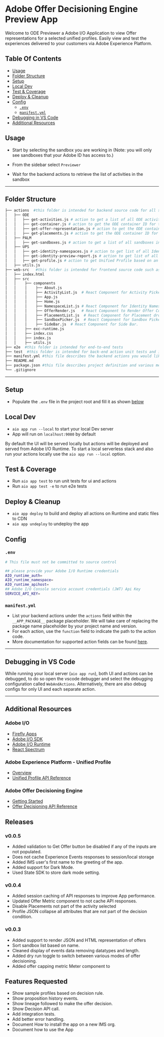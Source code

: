 # Adobe Offer Decisioning Engine Preview App

Welcome to ODE Previewer a Adobe I/O Application to view Offer representations for a selected unified profiles. Easily view and test the experiences delivered to your customers via Adobe Experience Platform.

## Table Of Contents

- [Usage](#usage)
- [Folder Structure](#folder-structure)
- [Setup](#setup)
- [Local Dev](#local-dev)
- [Test & Coverage](#test---coverage)
- [Deploy & Cleanup](#deploy---cleanup)
- [Config](#config)
  - [`.env`](#-env-)
  - [`manifest.yml`](#-manifestyml-)
- [Debugging in VS Code](#debugging-in-vs-code)
- [Additional Resources](#additional-resources)

## Usage

- Start by selecting the sandbox you are working in (Note: you will only see sandboxes that your Adobe ID has access to.)

- From the sidebar select `Previewer`

- Wait for the backend actions to retrieve the list of activities in the sandbox

---

## Folder Structure

```bash
├── actions  #this folder is intended for backend source code for all serverless actions
│   ├── ODE
│   │   ├── get-activities.js # action to get a list of all ODE activities in the AEP instance
│   │   ├── get-container.js # action to get the ODE container ID for the sandbox selected.
│   │   ├── get-offer-representation.js # action to get the ODE container ID for the sandbox selected.
│   │   ├── get-placements.js # action to get the ODE container ID for the sandbox selected.
│   ├── PALM
│   │   ├── get-sandboxes.js # action to get a list of all sandboxes in the AEP instance
│   ├── UPS
│   │   ├── get-identity-namespaces.js # action to get list of all Identity Namespaces.
│   │   ├── get-identity-preview-report.js # action to get list of all populated Identity Namespaces.
│   │   ├── get-profile.js # action to get Unified Profile based on an entity value lookup.
│   ├── utils.js
├── web-src   #this folder is intended for frontend source code such as html templates, react components, JS, CSS
│   ├── index.html
│   ├── src
│   │    ├── components
│   │    │    ├── About.js
│   │    │    ├── ActivityList.js  # React Component for Activity Picker.
│   │    │    ├── App.js
│   │    │    ├── Home.js
│   │    │    ├── NamespaceList.js # React Component for Identity Namespace drop down.
│   │    │    ├── OfferRender.js   # React Component to Render Offer Content.
│   │    │    ├── PlacementList.js  # React Component for Placement drop down.
│   │    │    ├── SandboxPicker.js  # React Component for Sandbox Picker Ribbon.
│   │    │    ├── SideBar.js  # React Component for Side Bar.
│   │    ├── exc-runtime.js
│   │    ├── index.css
│   │    ├── index.js
│   │    ├── utils.js
├── e2e  #this folder is intended for end-to-end tests
├── test  #this folder is intended for back-end action unit tests and integration tests
├── manifest.yml #this file describes the backend actions you would like to deploy or to redeploy
├── README.md
├── package.json #this file describes project definition and various metadata relevant to the project.
└── .gitignore
```

---

## Setup

- Populate the `.env` file in the project root and fill it as shown [below](#env)

## Local Dev

- `aio app run --local` to start your local Dev server
- App will run on `localhost:9080` by default

By default the UI will be served locally but actions will be deployed and served from Adobe I/O Runtime. To start a
local serverless stack and also run your actions locally use the `aio app run --local` option.

## Test & Coverage

- Run `aio app test` to run unit tests for ui and actions
- Run `aio app test -e` to run e2e tests

## Deploy & Cleanup

- `aio app deploy` to build and deploy all actions on Runtime and static files to CDN
- `aio app undeploy` to undeploy the app

## Config

### `.env`

```bash
# This file must not be committed to source control

## please provide your Adobe I/O Runtime credentials
AIO_runtime_auth=
AIO_runtime_namespace=
AIO_runtime_apihost=
## Adobe I/O Console service account credentials (JWT) Api Key
SERVICE_API_KEY=
```

### `manifest.yml`

- List your backend actions under the `actions` field within the `__APP_PACKAGE__`
  package placeholder. We will take care of replacing the package name placeholder
  by your project name and version.
- For each action, use the `function` field to indicate the path to the action
  code.
- More documentation for supported action fields can be found
  [here](https://github.com/apache/incubator-openwhisk-wskdeploy/blob/master/specification/html/spec_actions.md#actions).

---

## Debugging in VS Code

While running your local server (`aio app run`), both UI and actions can be debugged, to do so open the vscode debugger
and select the debugging configuration called `WebAndActions`.
Alternatively, there are also debug configs for only UI and each separate action.

---

## Additional Resources

### Adobe I/O

- [Firefly Apps](https://github.com/AdobeDocs/project-firefly/blob/master/README.md#project-firefly-developer-guide)
- [Adobe I/O SDK](https://github.com/adobe/aio-sdk#adobeaio-sdk)
- [Adobe I/O Runtime](https://adobedocs.github.io/adobeio-runtime/)
- [React Spectrum](https://react-spectrum.adobe.com/react-spectrum/index.html)

### Adobe Experience Platform - Unified Profile

- [Overview](https://experienceleague.adobe.com/docs/experience-platform/profile/home.html?lang=en)
- [Unified Profile API Reference](https://experienceleague.adobe.com/docs/experience-platform/profile/home.html?lang=en#api)

### Adobe Offer Decisioning Engine

- [Getting Started](https://experienceleague.adobe.com/docs/offer-decisioning/using/get-started/starting-offer-decisioning.html?lang=en#get-started)
- [Offer Decisioning API Reference](https://experienceleague.adobe.com/docs/offer-decisioning/using/api-reference/getting-started.html?lang=en#api-reference)

## Releases

### v0.0.5

- Added validation to Get Offer button be disabled if any of the inputs are not populated.
- Does not cache Experience Events responses to session/local storage
- Added IMS user's first name to the greeting of the app.
- Added support for Dark Mode.
- Used State SDK to store dark mode setting.

### v0.0.4

- Added session caching of API responses to improve App performance.
- Updated Offer Metric component to not cache API responses.
- Disable Placements not part of the activity selected
- Profile JSON collapse all attributes that are not part of the decision condition.

### v0.0.3

- Added support to render JSON and HTML representation of offers
- Sort sandbox list based on name.
- Cleaned display of events data removing datatypes and length.
- Added dry run toggle to switch between various modes of offer decisioning.
- Added offer capping metric Meter component to

## Features Requested

- Show sample profiles based on decision rule.
- Show proposition history events.
- Show lineage followed to make the offer decision.
- Show Decision API call.
- Add integration tests.
- Add better error handling.
- Document How to install the app on a new IMS org.
- Document how to use the App

